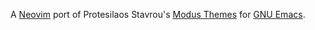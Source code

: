 A [Neovim][neovim] port of Protesilaos Stavrou's [Modus Themes][modus_themes]
for [GNU Emacs][emacs].

[neovim]: https://neovim.io/
[modus_themes]: https://protesilaos.com/emacs/modus-themes
[emacs]: https://www.gnu.org/software/emacs/
